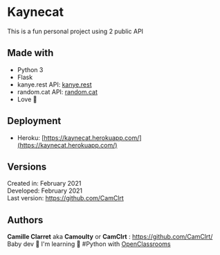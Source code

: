 Kaynecat 
========

This is a fun personal project using 2 public API  

## Made with

* Python 3
* Flask
* kanye.rest API: [kanye.rest](https://kanye.rest/)
* random.cat API: [random.cat](http://random.cat)
* Love 💙

## Deployment

* Heroku: [https://kaynecat.herokuapp.com/](https://kaynecat.herokuapp.com/)

## Versions

Created in:   February 2021  
Developed:    February 2021  
Last version: https://github.com/CamClrt  

## Authors

**Camille Clarret** aka **Camoulty** or **CamClrt** : https://github.com/CamClrt/  
Baby dev 🐣 I'm learning 🐍 #Python with [OpenClassrooms](https://openclassrooms.com/)  